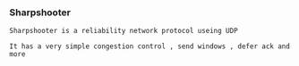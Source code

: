 
### Sharpshooter

    Sharpshooter is a reliability network protocol useing UDP
    
    It has a very simple congestion control , send windows , defer ack and more 
